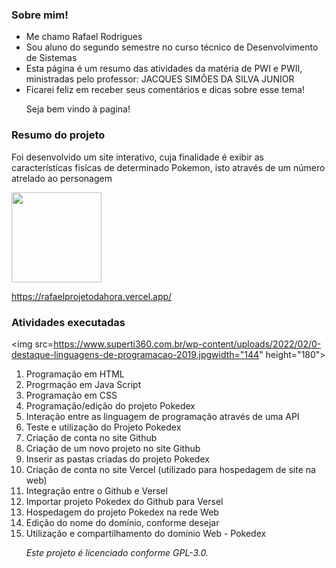 <h3><b>Sobre mim!</b></h3>

<ul><li>Me chamo Rafael Rodrigues
<li>Sou aluno do segundo semestre no curso técnico de Desenvolvimento de Sistemas
<li>Esta página é um resumo das atividades da matéria de PWI e PWII, ministradas pelo professor: JACQUES SIMÕES DA SILVA JUNIOR
<li>Ficarei feliz em receber seus comentários e dicas sobre esse tema!

  <p>Seja bem vindo à pagina! </li></p></ul>

<h3><b>Resumo do projeto </b></h3>
 
 <p> Foi desenvolvido um site interativo, cuja finalidade é exibir as características fisícas de determinado Pokemon, isto através de um número atrelado ao personagem</p>

<img src="https://rafaelprojetodahora.vercel.app/images/pokedex.png" width="144" height="144">


<https://rafaelprojetodahora.vercel.app/>


<h3><b>Atividades executadas </b></h3>

<img src=https://www.superti360.com.br/wp-content/uploads/2022/02/0-destaque-linguagens-de-programacao-2019.jpgwidth="144" height="180">

<ol><p><li>Programação em HTML
<li>Progrmação em Java Script
<li>Programação em CSS
<li>Programação/edição do projeto Pokedex
<li>Interação entre as linguagem de programação através de uma API
<li>Teste e utilização do Projeto Pokedex
<li>Criação de conta no site Github
<li>Criação de um novo projeto no site Github
<li>Inserir as pastas criadas do projeto Pokedex
<li>Criação de conta no site Vercel (utilizado para hospedagem de site na web)
<li>Integração entre o Github e Versel 
<li>Importar projeto Pokedex do Github para Versel
<li>Hospedagem do projeto Pokedex na rede Web
<li>Edição do nome do domínio, conforme desejar
<li>Utilização e compartilhamento do domínio Web - Pokedex</li>
  <p> 
    <p> 
  
<i><p>Este projeto é licenciado conforme GPL-3.0.</p><i>

  
